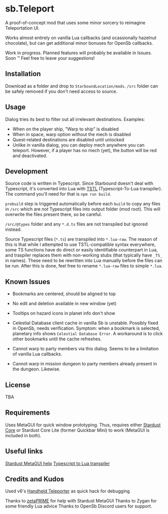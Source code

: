 # sb.Teleport

A proof-of-concept mod that uses some minor sorcery to reimagine Teleportation UI.

Works almost entirely on vanilla Lua callbacks (and ocassionally hazelnut chocolate), but can get additional minor bonuses for OpenSb callbacks.

Work in progress. Planned features will probably be available in Issues. Soon :tm: Feel free to leave your suggestions!

## Installation

Download as a folder and drop to `StarboundLocation/mods`. `/src` folder can be safely removed if you don't need access to source.

## Usage

Dialog tries its best to filter out all irrelevant destinations. Examples:

- When on the player ship, "Warp to ship" is disabled
- When in space, warp option without the mech is disabled
- Quest-related destinations are disabled until unlocked
- Unlike in vanilla dialog, you can deploy mech anywhere you can teleport. However, if a player has no mech (yet), the button will be red and deactivated.

## Development

Source code is written in Typescript. Since Starbound doesn't deal with Typescript, it's converted into Lua with [TSTL](https://typescripttolua.github.io/) (Typescript-To-Lua transpiler). The command you'll need for that is `npm run build`.

`prebuild` step is triggered automatically before each `build` to copy any files in `/src` which are _not_ Typescript files into output folder (mod root). This will overwrite the files present there, so be careful.

`/src/@types` folder and any `*.d.ts` files are not transpiled but ignored instead.

Source Typescript files (`*.ts`) are transpiled into `*.lua-raw`. The reason of this is that while I attempted to use TSTL-compatible syntax everywhere, some TS functions have do direct or easily identifiable counterpart in Lua, and traspiler replaces them with non-working stubs (that typically have `_TS_` in names). These need to be rewritten into Lua manually before the files can be run. After this is done, feel free to rename `*.lua-raw` files to simple `*.lua`.

## Known Issues

- Bookmarks are centered, should be aligned to top
- No edit and deletion available in new window (yet)
- Tooltips on hazard icons in planet info don't show
- Celestial Database client cache in vanilla Sb is unstable. Possibly fixed in OpenSb, needs verification. Symptom: when a bookmark is selected, planetary info shows `Celestial Database Error`. A workaround is to click other bookmarks until the cache refreshes.

- Cannot warp to party members via this dialog. Seems to be a limitation of vanilla Lua callbacks.
- Cannot warp in mission dungeon to party members already present in the dungeon. Likewise.

## License

TBA

## Requirements

Uses MetaGUI for quick window prototyping. Thus, requires either [Stardust Core](https://github.com/zetaPRIME/sb.StardustSuite) or Stardust Core Lite (former Quickbar Mini) to work (MetaGUI is included in both).

## Useful links

[Stardust MetaGUI help](https://github.com/zetaPRIME/sb.StardustSuite/tree/master/StardustLib/sys/metagui)
[Typescript to Lua transpiler](https://typescripttolua.github.io/docs/getting-started)

## Credits and Kudos

Used v6's [Handheld Teleporter](https://steamcommunity.com/workshop/filedetails/?id=751199367) as quick hack for debugging

Thanks to [zetaPRIME](https://github.com/zetaPRIME) for help with Stardust MetaGUI
Thanks to Zygan for some friendly Lua advice
Thanks to OpenSb Discord users for support.